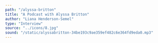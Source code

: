 ```yaml
---
path: "/alyssa-britton"
title: "A Podcast with Alyssa Britton"
author: "Liana Henderson-Semel"
type: "Interview"
source: "../icons/8.jpg"
sound: "/static/alyssabritton-34be193c9ae359ef482c6e364fd9eda0.mp3"
---
```

 

